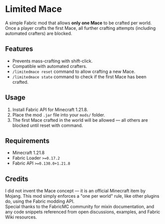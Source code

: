 # Limited Mace

A simple Fabric mod that allows **only one Mace** to be crafted per world.  
Once a player crafts the first Mace, all further crafting attempts (including automated crafters) are blocked.

## Features
- Prevents mass-crafting with shift-click.
- Compatible with automated crafters.
- `/limitedmace reset` command to allow crafting a new Mace.
- `/limitedmace state` command to check if the first Mace has been crafted.

## Usage
1. Install Fabric API for Minecraft 1.21.8.
2. Place the mod `.jar` file into your `mods/` folder.
4. The first Mace crafted in the world will be allowed — all others are blocked until reset with command.

## Requirements
- Minecraft 1.21.8
- Fabric Loader `>=0.17.2`
- Fabric API `>=0.130.0+1.21.8`

## Credits
I did not invent the Mace concept — it is an official Minecraft item by Mojang. 
This mod simply enforces a "one per world" rule, like other plugins do, using the Fabric modding API.  
Special thanks to the FabricMC community for mixin documentation, and any code snippets referenced from open discussions, examples, and Fabric Wiki resources.

